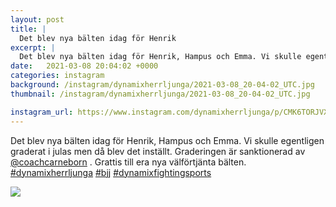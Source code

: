 ```yaml
---
layout: post
title: |
  Det blev nya bälten idag för Henrik
excerpt: |
  Det blev nya bälten idag för Henrik, Hampus och Emma. Vi skulle egentligen graderat i julas men då blev det inställt. Graderingen är sanktionerad av @coachcarneborn . Grattis till era  nya välförtjänta bälten.   
date:   2021-03-08 20:04:02 +0000
categories: instagram
background: /instagram/dynamixherrljunga/2021-03-08_20-04-02_UTC.jpg
thumbnail: /instagram/dynamixherrljunga/2021-03-08_20-04-02_UTC.jpg

instagram_url: https://www.instagram.com/dynamixherrljunga/p/CMK6TORJVXb
---
```

Det blev nya bälten idag för Henrik, Hampus och Emma. Vi skulle egentligen graderat i julas men då blev det inställt. Graderingen är sanktionerad av [@coachcarneborn](https://www.instagram.com/coachcarneborn/) . Grattis till era  nya välförtjänta bälten. [#dynamixherrljunga](https://www.instagram.com/explore/tags/dynamixherrljunga/) [#bjj](https://www.instagram.com/explore/tags/bjj/) [#dynamixfightingsports](https://www.instagram.com/explore/tags/dynamixfightingsports/)



<img src='/www-dynamix-herrljunga/instagram/dynamixherrljunga/2021-03-08_20-04-02_UTC.jpg' class='img-fluid' />
